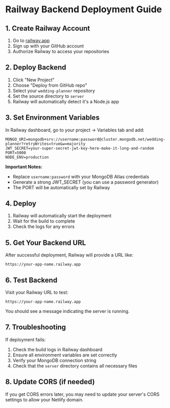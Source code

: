# Railway Backend Deployment Guide

## 1. Create Railway Account
1. Go to [railway.app](https://railway.app)
2. Sign up with your GitHub account
3. Authorize Railway to access your repositories

## 2. Deploy Backend
1. Click "New Project"
2. Choose "Deploy from GitHub repo"
3. Select your `wedding-planner` repository
4. Set the source directory to `server`
5. Railway will automatically detect it's a Node.js app

## 3. Set Environment Variables
In Railway dashboard, go to your project → Variables tab and add:

```
MONGO_URI=mongodb+srv://username:password@cluster.mongodb.net/wedding-planner?retryWrites=true&w=majority
JWT_SECRET=your-super-secret-jwt-key-here-make-it-long-and-random
PORT=5000
NODE_ENV=production
```

**Important Notes:**
- Replace `username:password` with your MongoDB Atlas credentials
- Generate a strong JWT_SECRET (you can use a password generator)
- The PORT will be automatically set by Railway

## 4. Deploy
1. Railway will automatically start the deployment
2. Wait for the build to complete
3. Check the logs for any errors

## 5. Get Your Backend URL
After successful deployment, Railway will provide a URL like:
```
https://your-app-name.railway.app
```

## 6. Test Backend
Visit your Railway URL to test:
```
https://your-app-name.railway.app
```

You should see a message indicating the server is running.

## 7. Troubleshooting
If deployment fails:
1. Check the build logs in Railway dashboard
2. Ensure all environment variables are set correctly
3. Verify your MongoDB connection string
4. Check that the `server` directory contains all necessary files

## 8. Update CORS (if needed)
If you get CORS errors later, you may need to update your server's CORS settings to allow your Netlify domain.
